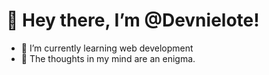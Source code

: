 # 👋 Hey there, I’m @Devnielote! 
- 🌱 I’m currently learning web development
- 🥛 The thoughts in my mind are an enigma.
<!---
Devnielote/Devnielote is a ✨ special ✨ repository because its `README.md` (this file) appears on your GitHub profile.
You can click the Preview link to take a look at your changes.
--->
